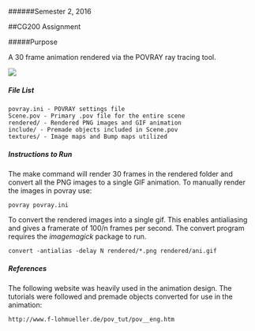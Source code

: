 ######Semester 2, 2016

##CG200 Assignment  

#####Purpose

A 30 frame animation rendered via the POVRAY ray tracing tool.

![](./example.png)

##### File List

```
povray.ini - POVRAY settings file
Scene.pov - Primary .pov file for the entire scene
rendered/ - Rendered PNG images and GIF animation
include/ - Premade objects included in Scene.pov
textures/ - Image maps and Bump maps utilized
```

##### Instructions to Run

The make command will render 30 frames in the rendered folder and convert all the PNG images to a single GIF animation. To manually render the images in povray use:

```
povray povray.ini
```

To convert the rendered images into a single gif. This enables antialiasing and gives a framerate of 100/n frames per second. The convert program requires the *imagemagick* package to run.

```
convert -antialias -delay N rendered/*.png rendered/ani.gif
```

##### References

The following website was heavily used in the animation design. The tutorials were followed and premade objects converted for use in the animation:

```
http://www.f-lohmueller.de/pov_tut/pov__eng.htm
```
